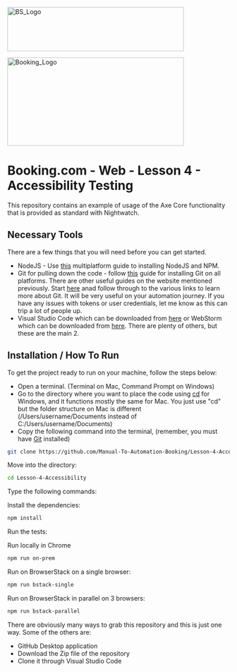 <p float="left">
  <img src="https://d98b8t1nnulk5.cloudfront.net/production/images/layout/logo-header.png?1469004780" width="400" height="100" title="BS_Logo">
    <div></div>
  <img src="https://logos-world.net/wp-content/uploads/2021/08/Booking-Logo.png" width="400" height="200" title="Booking_Logo">
</p>

# Booking.com - Web - Lesson 4 - Accessibility Testing

This repository contains an example of usage of the Axe Core functionality that is provided as standard with Nightwatch.

## Necessary Tools

There are a few things that you will need before you can get started.

* NodeJS - Use [this](https://docs.npmjs.com/downloading-and-installing-node-js-and-npm) multiplatform guide to installing NodeJS and NPM.
* Git for pulling down the code - follow [this](https://git-scm.com/book/en/v2/Getting-Started-Installing-Git) guide for installing Git on all platforms. There are other useful guides on the website mentioned previously. Start [here](https://github.com/git-guides) anad follow through to the various links to learn more about Git. It will be very useful on your automation journey. If you have any issues with tokens or user credentials, let me know as this can trip a lot of people up.
* Visual Studio Code which can be downloaded from [here](https://code.visualstudio.com/download) or WebStorm which can be downloaded from [here](https://www.jetbrains.com/webstorm/). There are plenty of others, but these are the main 2.

## Installation / How To Run

To get the project ready to run on your machine, follow the steps below:

* Open a terminal. (Terminal on Mac, Command Prompt on Windows)
* Go to the directory where you want to place the code using [cd](https://docs.microsoft.com/en-us/windows-server/administration/windows-commands/cd) for Windows, and it functions mostly the same for Mac. You just use "cd" but the folder structure on Mac is different (/Users/username/Documents instead of C:/Users/username/Documents)
* Copy the following command into the terminal, (remember, you must have [Git](https://git-scm.com/downloads) installed)

```sh
git clone https://github.com/Manual-To-Automation-Booking/Lesson-4-Accessibility.git
```

Move into the directory:

```sh
cd Lesson-4-Accessibility
```

Type the following commands:

Install the dependencies:

```sh
npm install
```
Run the tests:

Run locally in Chrome

```sh
npm run on-prem
```

Run on BrowserStack on a single browser:

```sh
npm run bstack-single
```

Run on BrowserStack in parallel on 3 browsers:

```sh
npm run bstack-parallel
```

There are obviously many ways to grab this repository and this is just one way. Some of the others are:

 - GitHub Desktop application
 - Download the Zip file of the repository
 - Clone it through Visual Studio Code
